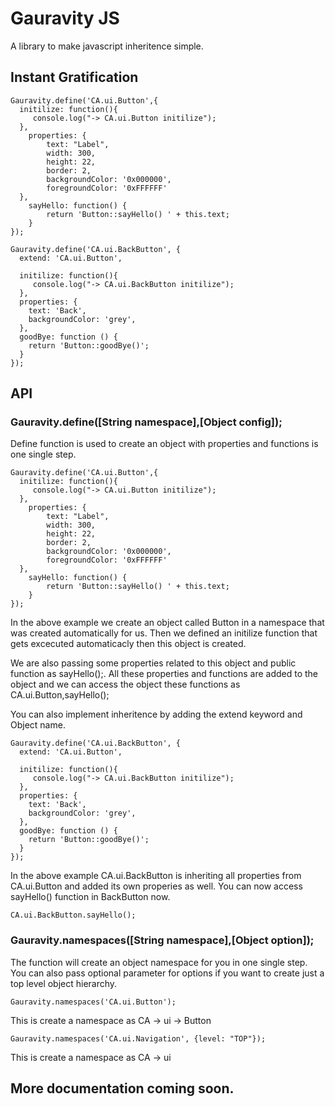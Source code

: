 Gauravity JS
===========

A library to make javascript inheritence simple.

Instant Gratification
---------------------
    Gauravity.define('CA.ui.Button',{
      initilize: function(){
         console.log("-> CA.ui.Button initilize"); 
      },
        properties: {
     		text: "Label",
     		width: 300,
     		height: 22,
     		border: 2,
     		backgroundColor: '0x000000',
     		foregroundColor: '0xFFFFFF'
   	  },
     	sayHello: function() {
     		return 'Button::sayHello() ' + this.text;
     	}
    });

    Gauravity.define('CA.ui.BackButton', {
      extend: 'CA.ui.Button',

      initilize: function(){
         console.log("-> CA.ui.BackButton initilize"); 
      },
      properties: {
        text: 'Back',
        backgroundColor: 'grey',
      },
      goodBye: function () {
        return 'Button::goodBye()';
      }
    });

API
------------------------------

### Gauravity.define([String namespace],[Object config]); ###

Define function is used to create an object with properties and functions is one 
single step. 

    Gauravity.define('CA.ui.Button',{
      initilize: function(){
         console.log("-> CA.ui.Button initilize"); 
      },
        properties: {
         	text: "Label",
     		width: 300,
     		height: 22,
     		border: 2,
     		backgroundColor: '0x000000',
     		foregroundColor: '0xFFFFFF'
   	  },
     	sayHello: function() {
     		return 'Button::sayHello() ' + this.text;
     	}
    });

In the above example we create an object called Button in a namespace that was 
created automatically for us. Then we defined an initilize function that gets
excecuted automaticacly then this object is created. 

We are also passing some properties related to this object and public function as 
sayHello();. All these properties and functions are added to the object and we 
can access the object these functions as CA.ui.Button,sayHello();

You can also implement inheritence by adding the extend keyword and Object name.

    Gauravity.define('CA.ui.BackButton', {
      extend: 'CA.ui.Button',

      initilize: function(){
         console.log("-> CA.ui.BackButton initilize"); 
      },
      properties: {
        text: 'Back',
        backgroundColor: 'grey',
      },
      goodBye: function () {
        return 'Button::goodBye()';
      }
    });

In the above example CA.ui.BackButton is inheriting all properties from 
CA.ui.Button and added its own properies as well. You can now access sayHello() 
function in BackButton now. 

    CA.ui.BackButton.sayHello();
    

### Gauravity.namespaces([String namespace],[Object option]); ###

The function will create an object namespace for you in one single step. You can 
also pass optional parameter for options if you want to create just a top level
object hierarchy.

    Gauravity.namespaces('CA.ui.Button');

This is create a namespace as CA -> ui -> Button

    Gauravity.namespaces('CA.ui.Navigation', {level: "TOP"});
    
This is create a namespace as CA -> ui


More documentation coming soon.
------------------------------
